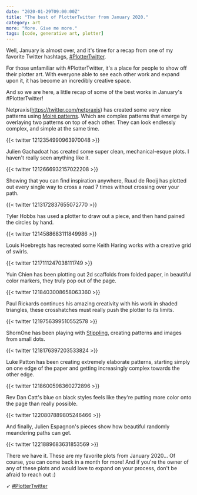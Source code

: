 ```yaml
---
date: "2020-01-29T09:00:00Z"
title: "The best of PlotterTwitter from January 2020."
category: art
more: "More. Give me more."
tags: [code, generative art, plotter]
---
```


Well, January is almost over, and it's time for a recap from one of my favorite Twitter hashtags, [#PlotterTwitter](https://twitter.com/search?q=plottertwitter&src=typed_query).

For those unfamiliar with #PlotterTwitter, it's a place for people to show off their plotter art. With everyone able to see each other work and expand upon it, it has become an incredibly creative space.

And so we are here, a little recap of some of the best works in January's #PlotterTwitter!

Netpraxis(https://twitter.com/netpraxis) has created some very nice patterns using [Moiré patterns](https://en.wikipedia.org/wiki/Moir%C3%A9_pattern). Which are complex patterns that emerge by overlaying two patterns on top of each other. They can look endlessly complex, and simple at the same time.

{{< twitter 1212354990963970048 >}}

Julien Gachadoat has created some super clean, mechanical-esque plots. I haven't really seen anything like it.

{{< twitter 1212666932157022208 >}}

Showing that you can find inspiration anywhere, Ruud de Rooij has plotted out every single way to cross a road 7 times without crossing over your path.

{{< twitter 1213172837655072770 >}}

Tyler Hobbs has used a plotter to draw out a piece, and then hand pained the circles by hand. 

{{< twitter 1214588683111849986 >}}

Louis Hoebregts has recreated some Keith Haring works with a creative grid of swirls.

{{< twitter 1217111247038111749 >}}

Yuin Chien has been plotting out 2d scaffolds from folded paper, in beautiful color markers, they truly pop out of the page.

{{< twitter 1218403008658063360 >}}

<!--more-->

Paul Rickards continues his amazing creativity with his work in shaded triangles, these crosshatches must really push the plotter to its limits.

{{< twitter 1219756399510552578 >}}

ShornOne has been playing with [Stippling](https://en.wikipedia.org/wiki/Stippling), creating patterns and images from small dots.

{{< twitter 1218176397203533824 >}}

Luke Patton has been creating extremely elaborate patterns, starting simply on one edge of the paper and getting increasingly complex towards the other edge.

{{< twitter 1218600598360272896 >}}

Rev Dan Catt's blue on black styles feels like they're putting more color onto the page than really possible. 

{{< twitter 1220807889805246466 >}}

And finally, Julien Espagnon's pieces show how beautiful randomly meandering paths can get.

{{< twitter 1221889683631853569 >}}

There we have it. These are my favorite plots from January 2020... Of course, you can come back in a month for more! And if you're the owner of any of these plots and would love to expand on your process, don't be afraid to reach out :)

➶ [#PlotterTwitter](https://twitter.com/search?q=plottertwitter&src=typed_query)
